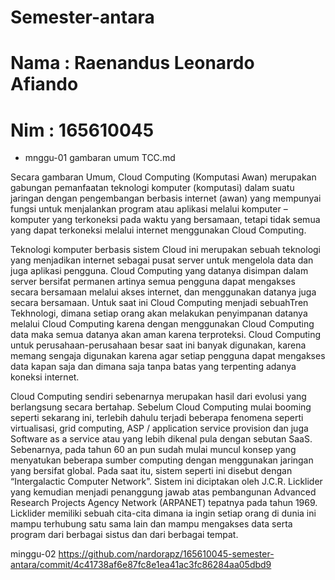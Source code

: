 # Semester-antara
# Nama : Raenandus Leonardo Afiando
# Nim  : 165610045

* mnggu-01 gambaran umum TCC.md

Secara gambaran Umum, Cloud Computing (Komputasi Awan) merupakan gabungan pemanfaatan teknologi komputer (komputasi) dalam suatu jaringan dengan pengembangan berbasis internet (awan) yang mempunyai fungsi untuk menjalankan program atau aplikasi melalui komputer – komputer yang terkoneksi pada waktu yang bersamaan, tetapi tidak semua yang dapat  terkoneksi melalui internet menggunakan Cloud Computing.

Teknologi komputer berbasis sistem Cloud ini merupakan sebuah teknologi yang menjadikan internet sebagai pusat server untuk mengelola data dan juga aplikasi pengguna. Cloud Computing yang datanya disimpan dalam server bersifat permanen artinya semua pengguna dapat mengakses secara bersamaan melalui akses internet, dan menggunakan datanya juga secara bersamaan. Untuk saat ini Cloud Computing menjadi sebuahTren Tekhnologi, dimana setiap orang akan melakukan penyimpanan datanya melalui Cloud Computing karena dengan menggunakan Cloud Computing data maka semua datanya akan aman karena terproteksi. Cloud Computing untuk perusahaan-perusahaan besar saat ini banyak digunakan, karena memang sengaja digunakan karena agar setiap pengguna dapat mengakses data kapan saja dan dimana saja tanpa batas yang terpenting adanya koneksi internet.

Cloud Computing sendiri sebenarnya merupakan hasil dari evolusi yang berlangsung secara bertahap. Sebelum Cloud Computing mulai booming seperti sekarang ini, terlebih dahulu terjadi beberapa fenomena seperti virtualisasi, grid computing, ASP / application service provision dan juga Software as a service atau yang lebih dikenal pula dengan sebutan SaaS. Sebenarnya, pada tahun 60 an pun sudah mulai muncul konsep yang menyatukan beberapa sumber computing dengan menggunakan jaringan yang bersifat global. Pada saat itu, sistem seperti ini disebut dengan “Intergalactic Computer Network”. Sistem ini diciptakan oleh J.C.R. Licklider yang kemudian menjadi penanggung jawab atas pembangunan Advanced Research Projects Agency Network (ARPANET) tepatnya pada tahun 1969. Licklider memiliki sebuah cita-cita dimana ia ingin setiap orang di dunia ini mampu terhubung satu sama lain dan mampu mengakses data serta program dari berbagai sistus dan dari berbagai tempat.

minggu-02
https://github.com/nardorapz/165610045-semester-antara/commit/4c41738af6e87fc8e1ea41ac3fc86284aa05dbd9
